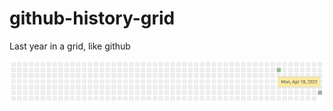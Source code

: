 # github-history-grid
Last year in a grid, like github

![Example](https://raw.githubusercontent.com/nkoster/github-history-grid/master/github-history-grid.png)
